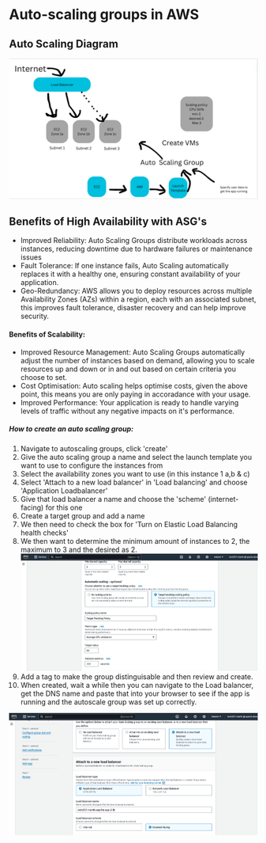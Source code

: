 # Auto-scaling groups in AWS

## Auto Scaling Diagram

![alt text](<Screenshot 2024-04-10 at 09.29.25.png>)

## Benefits of High Availability with ASG's

* Improved Reliability: Auto Scaling Groups distribute workloads across instances, reducing downtime due to hardware failures or maintenance issues
* Fault Tolerance: If one instance fails, Auto Scaling automatically replaces it with a healthy one, ensuring constant availability of your application.
* Geo-Redundancy: AWS allows you to deploy resources across multiple Availability Zones (AZs) within a region, each with an associated subnet, this improves fault tolerance, disaster recovery and can help improve security.

#### Benefits of Scalability:
* Improved Resource Management: Auto Scaling Groups automatically adjust the number of instances based on demand, allowing you to scale resources up and down or in and out based on certain criteria you choose to set.
* Cost Optimisation: Auto scaling helps optimise costs, given the above point, this means you are only paying in accoradance with your usage.
* Improved Performance: Your application is ready to handle varying levels of traffic without any negative impacts on it's performance.
  
##### How to create an auto scaling group:


1. Navigate to autoscaling groups, click 'create'
2. Give the auto scaling group a name and select the launch template you want to use to configure the instances from
3. Select the availability zones you want to use (in this instance 1 a,b & c)
4. Select 'Attach to a new load balancer' in 'Load balancing' and choose 'Application Loadbalancer'
5. Give that load balancer a name and choose the 'scheme' (internet-facing) for this one
6. Create a target group and add a name
7. We then need to check the box for 'Turn on Elastic Load Balancing health checks'
8. We then want to determine the minimum amount of instances to 2, the maximum to 3 and the desired as 2.
   ![alt text](<Screenshot 2024-04-09 at 16.04.09.png>)
9.  Add a tag to make the group distinguisable and then review and create. 
10. When created, wait a while then you can navigate to the Load balancer, get the DNS name and paste that into your browser to see if the app is running and the autoscale group was set up correctly.

![alt text](<Screenshot 2024-04-09 at 16.02.54.png>)

